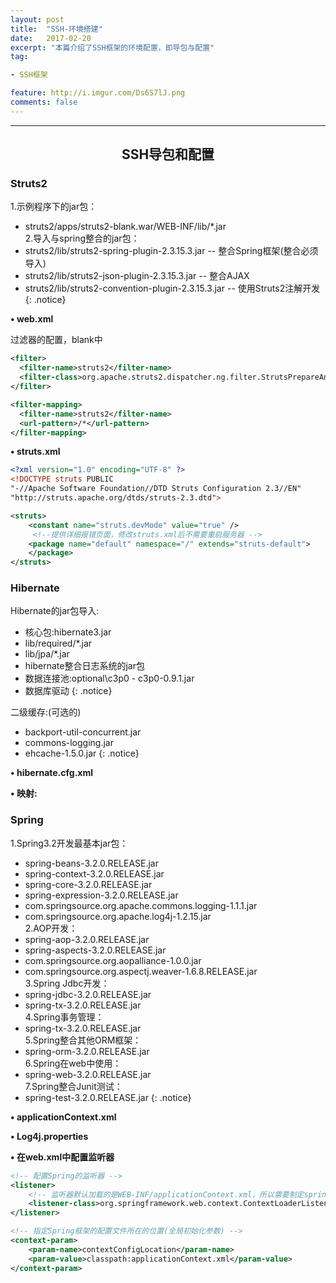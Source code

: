 ```yaml
---
layout: post
title:  "SSH-环境搭建"
date:   2017-02-20
excerpt: "本篇介绍了SSH框架的环境配置，即导包与配置"
tag:

- SSH框架

feature: http://i.imgur.com/Ds6S7lJ.png
comments: false
---  
```


***


## <center>SSH导包和配置</center> 

### Struts2

1.示例程序下的jar包：  
* struts2/apps/struts2-blank.war/WEB-INF/lib/*.jar  
2.导入与spring整合的jar包：
* struts2/lib/struts2-spring-plugin-2.3.15.3.jar		-- 整合Spring框架(整合必须导入)  
* struts2/lib/struts2-json-plugin-2.3.15.3.jar			-- 整合AJAX  
* struts2/lib/struts2-convention-plugin-2.3.15.3.jar	-- 使用Struts2注解开发
{: .notice}


**• web.xml**  

过滤器的配置，blank中   

```xml
<filter>
  <filter-name>struts2</filter-name> 
  <filter-class>org.apache.struts2.dispatcher.ng.filter.StrutsPrepareAndExecuteFilter</filter-class> 
</filter>

<filter-mapping>
  <filter-name>struts2</filter-name> 
  <url-pattern>/*</url-pattern> 
</filter-mapping>
```

**• struts.xml**

```xml
<?xml version="1.0" encoding="UTF-8" ?>
<!DOCTYPE struts PUBLIC
"-//Apache Software Foundation//DTD Struts Configuration 2.3//EN"
"http://struts.apache.org/dtds/struts-2.3.dtd">

<struts>
    <constant name="struts.devMode" value="true" />
     <!--提供详细报错页面，修改struts.xml后不需要重启服务器 -->
    <package name="default" namespace="/" extends="struts-default"> 	
    </package>
</struts>
```


### Hibernate

Hibernate的jar包导入:  
* 核心包:hibernate3.jar  
* lib/required/*.jar  
* lib/jpa/*.jar  
* hibernate整合日志系统的jar包  
* 数据连接池:optional\c3p0 - c3p0-0.9.1.jar  
* 数据库驱动
{: .notice}

二级缓存:(可选的)  
* backport-util-concurrent.jar  
* commons-logging.jar  
* ehcache-1.5.0.jar
{: .notice}

**• hibernate.cfg.xml**  

**• 映射:**  


### Spring


1.Spring3.2开发最基本jar包：  
* spring-beans-3.2.0.RELEASE.jar  
* spring-context-3.2.0.RELEASE.jar  
* spring-core-3.2.0.RELEASE.jar  
* spring-expression-3.2.0.RELEASE.jar  
* com.springsource.org.apache.commons.logging-1.1.1.jar  
* com.springsource.org.apache.log4j-1.2.15.jar  
2.AOP开发：  
* spring-aop-3.2.0.RELEASE.jar  
* spring-aspects-3.2.0.RELEASE.jar  
* com.springsource.org.aopalliance-1.0.0.jar  
* com.springsource.org.aspectj.weaver-1.6.8.RELEASE.jar  
3.Spring Jdbc开发：  
* spring-jdbc-3.2.0.RELEASE.jar  
* spring-tx-3.2.0.RELEASE.jar  
4.Spring事务管理：  
* spring-tx-3.2.0.RELEASE.jar  
5.Spring整合其他ORM框架：  
* spring-orm-3.2.0.RELEASE.jar  
6.Spring在web中使用：  
* spring-web-3.2.0.RELEASE.jar  
7.Spring整合Junit测试：  
* spring-test-3.2.0.RELEASE.jar
{: .notice}

**• applicationContext.xml**

**• Log4j.properties**

**• 在web.xml中配置监听器**

```xml
<!-- 配置Spring的监听器 -->
<listener>
	<!-- 监听器默认加载的是WEB-INF/applicationContext.xml，所以需要制定spring框架配置的位置 -->
	<listener-class>org.springframework.web.context.ContextLoaderListener</listener-class>
</listener>

<!-- 指定Spring框架的配置文件所在的位置(全局初始化参数) -->
<context-param>
	<param-name>contextConfigLocation</param-name>
	<param-value>classpath:applicationContext.xml</param-value>
</context-param>
```

